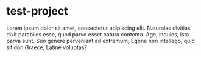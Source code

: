 test-project
===========

Lorem ipsum dolor sit amet, consectetur adipiscing elit. Naturales divitias dixit parabiles esse, quod parvo esset natura contenta. Age, inquies, ista parva sunt. Suo genere perveniant ad extremum; Egone non intellego, quid sit don Graece, Latine voluptas?


